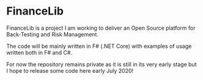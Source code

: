 # FinanceLib

FinanceLib is a project I am working to deliver an Open Source platform for Back-Testing and Risk Management.

The code will be mainly written in F# (.NET Core) with examples of usage written both in F# and C#.

For now the repository remains private as it is still in its very early stage but I hope to release some code here early July 2020!

